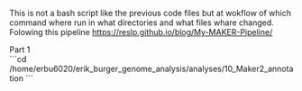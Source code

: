 This is not a bash script like the previous code files but at wokflow of which command where run in what directories and what files whare changed. Folowing this  pipeline https://reslp.github.io/blog/My-MAKER-Pipeline/  

Part 1  
´´´cd /home/erbu6020/erik_burger_genome_analysis/analyses/10_Maker2_annotation ´´´

